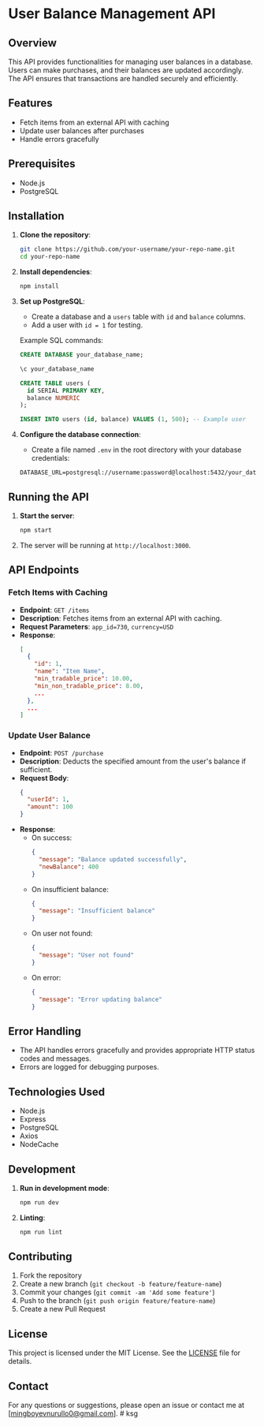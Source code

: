 # User Balance Management API

## Overview

This API provides functionalities for managing user balances in a database. Users can make purchases, and their balances are updated accordingly. The API ensures that transactions are handled securely and efficiently.

## Features

- Fetch items from an external API with caching
- Update user balances after purchases
- Handle errors gracefully

## Prerequisites

- Node.js
- PostgreSQL

## Installation

1. **Clone the repository**:

   ```bash
   git clone https://github.com/your-username/your-repo-name.git
   cd your-repo-name
   ```

2. **Install dependencies**:

   ```bash
   npm install
   ```

3. **Set up PostgreSQL**:

   - Create a database and a `users` table with `id` and `balance` columns.
   - Add a user with `id = 1` for testing.

   Example SQL commands:

   ```sql
   CREATE DATABASE your_database_name;

   \c your_database_name

   CREATE TABLE users (
     id SERIAL PRIMARY KEY,
     balance NUMERIC
   );

   INSERT INTO users (id, balance) VALUES (1, 500); -- Example user
   ```

4. **Configure the database connection**:
   - Create a file named `.env` in the root directory with your database credentials:
   ```
   DATABASE_URL=postgresql://username:password@localhost:5432/your_database_name
   ```

## Running the API

1. **Start the server**:

   ```bash
   npm start
   ```

2. The server will be running at `http://localhost:3000`.

## API Endpoints

### Fetch Items with Caching

- **Endpoint**: `GET /items`
- **Description**: Fetches items from an external API with caching.
- **Request Parameters**: `app_id=730`, `currency=USD`
- **Response**:
  ```json
  [
    {
      "id": 1,
      "name": "Item Name",
      "min_tradable_price": 10.00,
      "min_non_tradable_price": 8.00,
      ...
    },
    ...
  ]
  ```

### Update User Balance

- **Endpoint**: `POST /purchase`
- **Description**: Deducts the specified amount from the user's balance if sufficient.
- **Request Body**:
  ```json
  {
    "userId": 1,
    "amount": 100
  }
  ```
- **Response**:
  - On success:
    ```json
    {
      "message": "Balance updated successfully",
      "newBalance": 400
    }
    ```
  - On insufficient balance:
    ```json
    {
      "message": "Insufficient balance"
    }
    ```
  - On user not found:
    ```json
    {
      "message": "User not found"
    }
    ```
  - On error:
    ```json
    {
      "message": "Error updating balance"
    }
    ```

## Error Handling

- The API handles errors gracefully and provides appropriate HTTP status codes and messages.
- Errors are logged for debugging purposes.

## Technologies Used

- Node.js
- Express
- PostgreSQL
- Axios
- NodeCache

## Development

1. **Run in development mode**:

   ```bash
   npm run dev
   ```

2. **Linting**:
   ```bash
   npm run lint
   ```

## Contributing

1. Fork the repository
2. Create a new branch (`git checkout -b feature/feature-name`)
3. Commit your changes (`git commit -am 'Add some feature'`)
4. Push to the branch (`git push origin feature/feature-name`)
5. Create a new Pull Request

## License

This project is licensed under the MIT License. See the [LICENSE](LICENSE) file for details.

## Contact

For any questions or suggestions, please open an issue or contact me at [mingboyevnurullo0@gmail.com].
#   k s g  
 